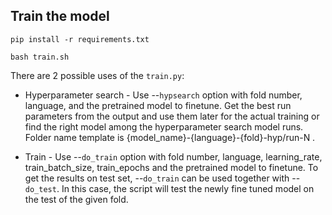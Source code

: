 ## __Train the model__

```
pip install -r requirements.txt
```
```
bash train.sh
```

There are 2 possible uses of the `train.py`:

- Hyperparameter search - Use --`hypsearch` option with fold number, language, and the pretrained model to finetune. Get the best run parameters from the output and use them later for the actual training or find the right model among the hyperparameter search model runs. Folder name template is {model_name}-{language}-{fold}-hyp/run-N .

- Train - Use --`do_train` option with fold number, language, learning_rate, train_batch_size, train_epochs and the pretrained model to finetune. To get the results on test set, --`do_train` can be used together with --`do_test`. In this case, the script will test the newly fine tuned model on the test of the given fold.
